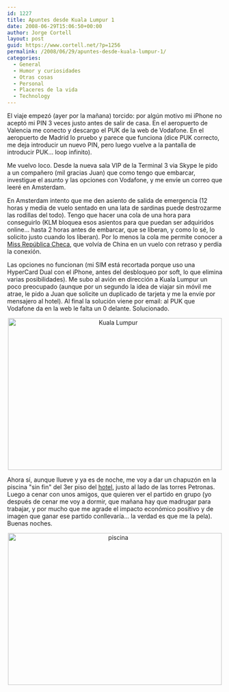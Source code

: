 ```yaml
---
id: 1227
title: Apuntes desde Kuala Lumpur 1
date: 2008-06-29T15:06:50+00:00
author: Jorge Cortell
layout: post
guid: https://www.cortell.net/?p=1256
permalink: /2008/06/29/apuntes-desde-kuala-lumpur-1/
categories:
  - General
  - Humor y curiosidades
  - Otras cosas
  - Personal
  - Placeres de la vida
  - Technology
---
```

El viaje empezó (ayer por la mañana) torcido: por algún motivo mi iPhone no aceptó mi PIN 3 veces justo antes de salir de casa. En el aeropuerto de Valencia me conecto y descargo el PUK de la web de Vodafone. En el aeropuerto de Madrid lo pruebo y parece que funciona (dice PUK correcto, me deja introducir un nuevo PIN, pero luego vuelve a la pantalla de introducir PUK... loop infinito).

Me vuelvo loco. Desde la nueva sala VIP de la Terminal 3 via Skype le pido a un compañero (mil gracias Juan) que como tengo que embarcar, investigue el asunto y las opciones con Vodafone, y me envíe un correo que leeré en Amsterdam.

En Amsterdam intento que me den asiento de salida de emergencia (12 horas y media de vuelo sentado en una lata de sardinas puede destrozarme las rodillas del todo). Tengo que hacer una cola de una hora para conseguirlo (KLM bloquea esos asientos para que puedan ser adquiridos online... hasta 2 horas antes de embarcar, que se liberan, y como lo sé, lo solicito justo cuando los liberan). Por lo menos la cola me permite conocer a <a title="Web" href="https://www.missczech.com/2008/" target="_blank">Miss República Checa</a>, que volvía de China en un vuelo con retraso y perdía la conexión.

Las opciones no funcionan (mi SIM está recortada porque uso una HyperCard Dual con el iPhone, antes del desbloqueo por soft, lo que elimina varias posibilidades). Me subo al avión en dirección a Kuala Lumpur un poco preocupado (aunque por un segundo la idea de viajar sin móvil me atrae, le pido a Juan que solicite un duplicado de tarjeta y me la envíe por mensajero al hotel). Al final la solución viene por email: al PUK que Vodafone da en la web le falta un 0 delante. Solucionado.

<p style="text-align: center">
  <img class="aligncenter" src="https://www.mandarinoriental.com/Images/mokul_2005_dusk_sm.jpg" alt="Kuala Lumpur" width="500" height="355" />
</p>

Ahora sí, aunque llueve y ya es de noche, me voy a dar un chapuzón en la piscina "sin fin" del 3er piso del <a title="web del hotel" href="https://www.mandarinoriental.com/kualalumpur/" target="_blank">hotel</a>, justo al lado de las torres Petronas. Luego a cenar con unos amigos, que quieren ver el partido en grupo (yo después de cenar me voy a dormir, que mañana hay que madrugar para trabajar, y por mucho que me agrade el impacto económico positivo y de imagen que ganar ese partido conllevaría... la verdad es que me la pela). Buenas noches.

<p style="text-align: center">
  <img class="aligncenter" src="https://www.mandarinoriental.com/Images/mokul_2005_swimming_pool_sm.jpg" alt="piscina" width="500" height="355" />
</p>